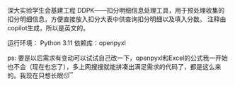 深大实验学生会基建工程
DDPK——扣分明细信息处理工具，用于预处理收集的扣分明细信息，方便直接放入扣分大表中供查询扣分明细以及填入分数。
注释由copilot生成，所以是英文的。

运行环境：
    Python 3.11
    依赖库：openpyxl

ps: 要是以后需求有变动可以试试自己改一下，openpyxl和Excel的公式我一开始也不会（现在也忘了），多上网搜搜就能拼凑出满足需求的代码了，都是这么来的。我现在只想长眠😴
